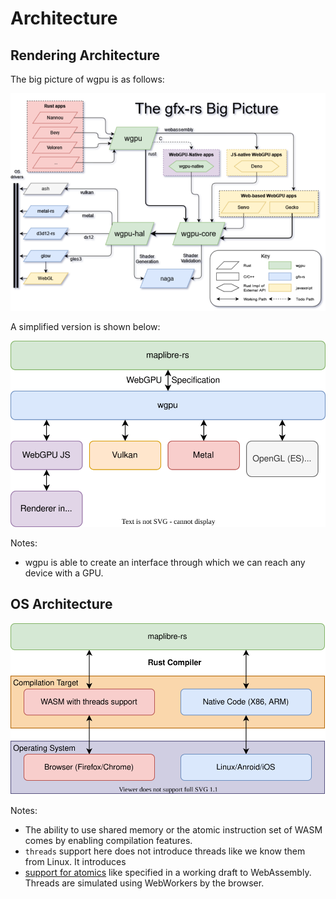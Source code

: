 # Architecture

## Rendering Architecture

The big picture of wgpu is as follows:

![](https://raw.githubusercontent.com/gfx-rs/wgpu/8f02b73655aff641361822a8ac0347fc47622b49/etc/big-picture.png)

A simplified version is shown below:

![](./figures/gpu-stack.drawio.svg)

Notes:
* wgpu is able to create an interface through which we can reach any device with a GPU.

## OS Architecture

![](./figures/os-stack.drawio.svg)

Notes:
* The ability to use shared memory or the atomic instruction set of WASM comes by enabling compilation features.
* `threads` support here does not introduce threads like we know them from Linux. It introduces 
* [support for atomics](https://github.com/WebAssembly/threads/blob/main/proposals/threads/Overview.md) like
  specified in a working draft to WebAssembly. Threads are simulated using WebWorkers by the browser.
